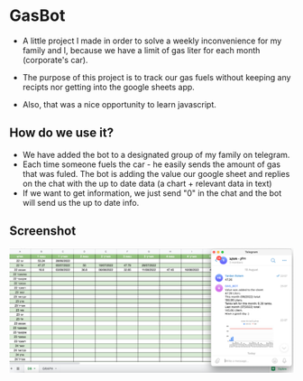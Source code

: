 
# GasBot

* A little project I made in order to solve a weekly inconvenience
    for my family and I, because we have a limit of gas liter for each month (corporate's car).

* The purpose of this project is to track our gas fuels without 
    keeping any recipts nor getting into the google sheets app.

* Also, that was a nice opportunity to learn javascript.


## How do we use it?

* We have added the bot to a designated group of my family on
    telegram.
* Each time someone fuels the car - he easily sends the
    amount of gas that was fuled.
    The bot is adding the value our google sheet and replies on
    the chat with the up to date data (a chart + relevant data in text)
* If we want to get information, we just send "0" in the chat 
    and the bot will send us the up to date info.



## Screenshot

![App Screenshot](https://raw.githubusercontent.com/Yardenrsk/GasSheetBot/3227758623311975c187a8fef8e723a7a1354fec/GasBot%20screenshot.jpg)
